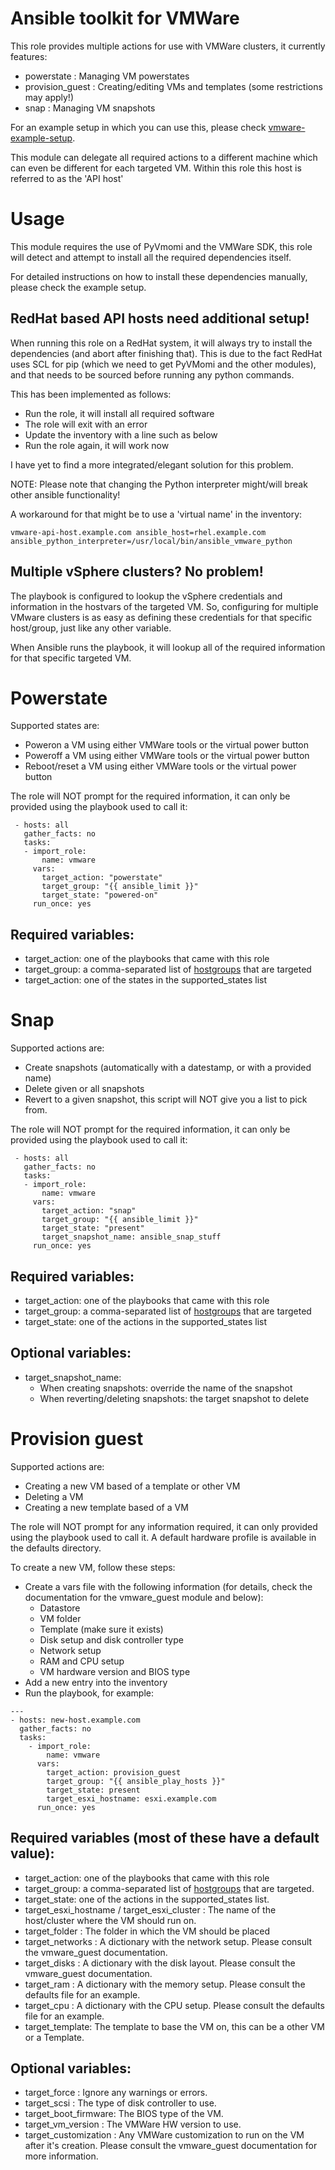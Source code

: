 # Ansible toolkit for VMWare
This role provides multiple actions for use with VMWare clusters, it currently
features:

* powerstate : Managing VM powerstates
* provision_guest : Creating/editing VMs and templates (some restrictions may apply!)
* snap : Managing VM snapshots

For an example setup in which you can use this, please check
[vmware-example-setup](https://github.com/Thulium-Drake/ansible-examples/tree/master/vmware-example-setup).

This module can delegate all required actions to a different machine which can
even be different for each targeted VM. Within this role this host is
referred to as the 'API host'

# Usage
This module requires the use of PyVmomi and the VMWare SDK, this role will
detect and attempt to install all the required dependencies itself.

For detailed instructions on how to install these dependencies manually, please
check the example setup.

## RedHat based API hosts need additional setup!
When running this role on a RedHat system, it will always try to install the
dependencies (and abort after finishing that). This is due to the fact RedHat
uses SCL for pip (which we need to get PyVMomi and the other modules), and that
needs to be sourced before running any python commands.

This has been implemented as follows:

* Run the role, it will install all required software
* The role will exit with an error
* Update the inventory with a line such as below
* Run the role again, it will work now

I have yet to find a more integrated/elegant solution for this problem.

NOTE: Please note that changing the Python interpreter might/will break other
ansible functionality!

A workaround for that might be to use a 'virtual name' in the inventory:

```
vmware-api-host.example.com ansible_host=rhel.example.com ansible_python_interpreter=/usr/local/bin/ansible_vmware_python
```

## Multiple vSphere clusters? No problem!
The playbook is configured to lookup the vSphere credentials and information
in the hostvars of the targeted VM.  So, configuring for multiple VMware
clusters is as easy as defining these credentials for that specific host/group,
just like any other variable.

When Ansible runs the playbook, it will lookup all of the required information
for that specific targeted VM.

# Powerstate
Supported states are:

 * Poweron a VM using either VMWare tools or the virtual power button
 * Poweroff a VM using either VMWare tools or the virtual power button
 * Reboot/reset a VM using either VMWare tools or the virtual power button

The role will NOT prompt for the required information, it can only be
provided using the playbook used to call it:

```
 - hosts: all
   gather_facts: no
   tasks:
   - import_role:
       name: vmware
     vars:
       target_action: "powerstate"
       target_group: "{{ ansible_limit }}"
       target_state: "powered-on"
     run_once: yes
```

## Required variables:

 * target_action: one of the playbooks that came with this role
 * target_group: a comma-separated list of [hostgroups](https://docs.ansible.com/ansible/latest/user_guide/intro_inventory.html#hosts-and-groups) that are targeted
 * target_action: one of the states in the supported_states list

# Snap
Supported actions are:

 * Create snapshots (automatically with a datestamp, or with a provided name)
 * Delete given or all snapshots
 * Revert to a given snapshot, this script will NOT give you a list to pick from.

The role will NOT prompt for the required information, it can only be
provided using the playbook used to call it:

```
 - hosts: all
   gather_facts: no
   tasks:
   - import_role:
       name: vmware
     vars:
       target_action: "snap"
       target_group: "{{ ansible_limit }}"
       target_state: "present"
       target_snapshot_name: ansible_snap_stuff
     run_once: yes
```

## Required variables:

 * target_action: one of the playbooks that came with this role
 * target_group: a comma-separated list of [hostgroups](https://docs.ansible.com/ansible/latest/user_guide/intro_inventory.html#hosts-and-groups) that are targeted
 * target_state: one of the actions in the supported_states list

## Optional variables:

 * target_snapshot_name:
   * When creating snapshots: override the name of the snapshot
   * When reverting/deleting snapshots: the target snapshot to delete

# Provision guest
Supported actions are:

* Creating a new VM based of a template or other VM
* Deleting a VM
* Creating a new template based of a VM

The role will NOT prompt for any information required, it can only
provided using the playbook used to call it. A default hardware profile is
available in the defaults directory.

To create a new VM, follow these steps:

* Create a vars file with the following information (for details, check
  the documentation for the vmware_guest module and below):
  * Datastore
  * VM folder
  * Template (make sure it exists)
  * Disk setup and disk controller type
  * Network setup
  * RAM and CPU setup
  * VM hardware version and BIOS type
* Add a new entry into the inventory
* Run the playbook, for example:

```
---
- hosts: new-host.example.com
  gather_facts: no
  tasks:
    - import_role:
        name: vmware
      vars:
        target_action: provision_guest
        target_group: "{{ ansible_play_hosts }}"
        target_state: present
        target_esxi_hostname: esxi.example.com
      run_once: yes
```

## Required variables (most of these have a default value):

 * target_action: one of the playbooks that came with this role
 * target_group: a comma-separated list of [hostgroups](https://docs.ansible.com/ansible/latest/user_guide/intro_inventory.html#hosts-and-groups) that are targeted.
 * target_state: one of the actions in the supported_states list.
 * target_esxi_hostname / target_esxi_cluster : The name of the host/cluster
 where the VM should run on.
 * target_folder : The folder in which the VM should be placed
 * target_networks : A dictionary with the network setup. Please consult the
 vmware_guest documentation.
 * target_disks : A dictionary with the disk layout. Please consult the
 vmware_guest documentation.
 * target_ram : A dictionary with the memory setup. Please consult the
 defaults file for an example.
 * target_cpu : A dictionary with the CPU setup. Please consult the
 defaults file for an example.
 * target_template: The template to base the VM on, this can be a other VM or
 a Template.

## Optional variables: 

 * target_force : Ignore any warnings or errors.
 * target_scsi : The type of disk controller to use.
 * target_boot_firmware: The BIOS type of the VM.
 * target_vm_version : The VMWare HW version to use.
 * target_customization : Any VMWare customization to run on the VM after
 it's creation. Please consult the vmware_guest documentation for more
 information.
